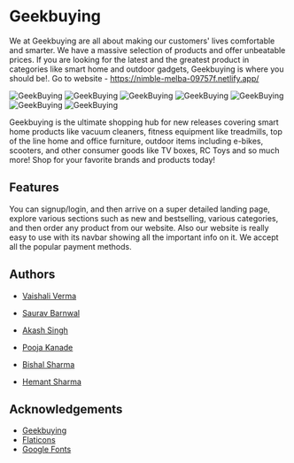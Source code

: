 # Geekbuying

We at Geekbuying are all about making our
customers' lives comfortable and smarter. We
have a massive selection of products and 
offer unbeatable prices. If you are looking 
for the latest and the greatest product in 
categories like smart home and outdoor 
gadgets, Geekbuying is where you should be!.
Go to website - https://nimble-melba-09757f.netlify.app/

![GeekBuying](/assets/frontgeek.png)
![GeekBuying](/assets/gb%20login.png)
![GeekBuying](/assets/gb%20new%20arr.png)
![GeekBuying](/assets/gb%20product%20page.png)
![GeekBuying](/assets/shipping2.png)
![GeekBuying](/assets/payment.png)
![GeekBuying](/assets/final.png)

Geekbuying is the ultimate shopping hub for 
new releases covering smart home products like 
vacuum cleaners, fitness equipment like 
treadmills, top of the line home and office
furniture, outdoor items including e-bikes, 
scooters, and other consumer goods like TV boxes, 
RC Toys and so much more! Shop for your favorite brands
and products today!

## Features
You can signup/login, and then arrive on
a super detailed landing page,
explore various sections
such as new and bestselling, various categories,
and then order any product from our website.
Also our website is really easy to use with its 
navbar showing all the important info on it.
We accept all the popular payment methods.




## Authors

- [Vaishali Verma](https://github.com/vaishaliverma31)

- [Saurav Barnwal](https://github.com/sauravbarnwal9)

- [Akash Singh](https://github.com/akashsinghdto55)

- [Pooja Kanade](https://github.com/Pooja18668)

- [Bishal Sharma](https://github.com/bishal00sharma)

- [Hemant Sharma](https://github.com/hemant097)


## Acknowledgements
- [Geekbuying](https://www.geekbuying.com/)
- [Flaticons](https://www.flaticon.com/)
- [Google Fonts](https://fonts.google.com/)
